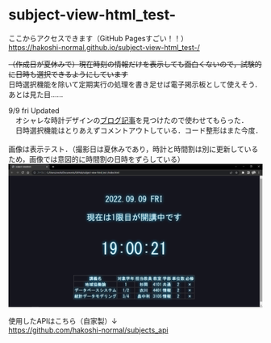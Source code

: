 # subject-view-html_test-

ここからアクセスできます（GitHub Pagesすごい！！）  
https://hakoshi-normal.github.io/subject-view-html_test-/  
  
~~（作成日が夏休みで）現在時刻の情報だけを表示しても面白くないので，試験的に日時も選択できるようにしています~~  
日時選択機能を除いて定期実行の処理を書き足せば電子掲示板として使えそう．
あとは見た目......

9/9 fri Updated  
　オシャレな時計デザインの[ブログ記事](https://web-dev.tech/front-end/javascript/digital-clock/)を見つけたので使わせてもらった．  
　日時選択機能はとりあえずコメントアウトしている．コード整形はまた今度．  
 <br>
 画像は表示テスト．（撮影日は夏休みであり，時計と時間割は別に更新しているため，画像では意図的に時間割の日時をずらしている）  
 ![screenshot](https://raw.githubusercontent.com/hakoshi-normal/md_images/main/subject_view_sample.png "画面")

使用したAPIはこちら（自家製）↓  
https://github.com/hakoshi-normal/subjects_api
